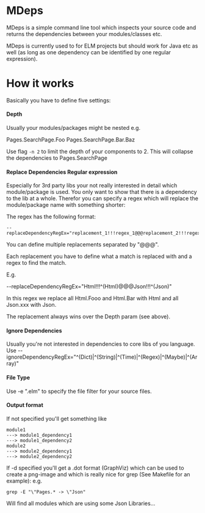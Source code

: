 # MDeps

MDeps is a simple command line tool which inspects your source code and returns the dependencies between your modules/classes etc.

MDeps is currently used to for ELM projects but should work for Java etc as well (as long as one dependency can be identified by one regular expression).

# How it works 

Basically you have to define five settings:

#### Depth
Usually your modules/packages might be nested e.g. 

Pages.SearchPage.Foo
Pages.SearchPage.Bar.Baz

Use flag `-n 2` to limit the depth of your components to 2. This will collapse the dependencies to 
Pages.SearchPage 

#### Replace Dependencies Regular expression
Especially for 3rd party libs your not really interested in detail which module/package is used.
You only want to show that there is a dependency to the lib at a whole. 
Therefor you can specify a regex which will replace the module/package name with something shorter:

The regex has the following format:
```
--replaceDependencyRegEx="replacement_1!!!regex_1@@@replacement_2!!!regex_2"
```
You can define multiple replacements separated by "@@@". 

Each replacement you have to define what a match is replaced with and a regex to find the match.

E.g. 

 --replaceDependencyRegEx="Html!!!^(Html)@@@Json!!!^(Json)"

In this regex we replace all Html.Fooo and Html.Bar with Html and all Json.xxx with Json.

The replacement always wins over the Depth param (see above).

#### Ignore Dependencies
Usually you're not interested in dependencies to core libs of you language.
Use --ignoreDependencyRegEx="^(Dict)|^(String)|^(Time)|^(Regex)|^(Maybe)|^(Array)"

#### File Type
Use -e ".elm" to specify the file filter for your source files.

#### Output format

If not specified you'll get something like
```
module1
---> module1_dependency1
---> module1_dependency2
module2
---> module2_dependency1
---> module2_dependency2
```

If -d  specified you'll get a .dot format (GraphViz) which can be used to create a png-image 
and which is really nice for grep (See Makefile for an example):
e.g. 
```
grep -E "\"Pages.* -> \"Json"
```
Will find all modules which are using some Json Libraries... 


